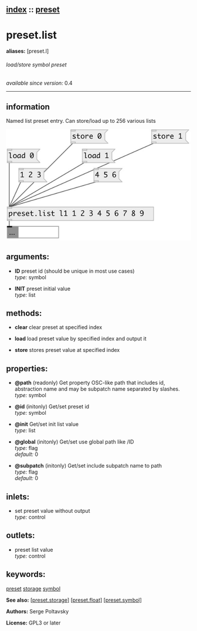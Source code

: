 [index](index.html) :: [preset](category_preset.html)
---

# preset.list
**aliases:** [preset.l]


###### load/store symbol preset

*available since version:* 0.4

---


## information
Named list preset entry. Can store/load up to 256 various lists


[![example](../examples/img/preset.list.jpg)](../examples/pd/preset.list.pd)



## arguments:

* **ID**
preset id (should be unique in most use cases)<br>
_type:_ symbol<br>

* **INIT**
preset initial value<br>
_type:_ list<br>



## methods:

* **clear**
clear preset at specified index<br>

* **load**
load preset value by specified index and output it<br>

* **store**
stores preset value at specified index<br>




## properties:

* **@path** (readonly)
Get property OSC-like path that includes id, abstraction name and may be subpatch
name separated by slashes.<br>
_type:_ symbol<br>

* **@id** (initonly)
Get/set preset id<br>
_type:_ symbol<br>

* **@init** 
Get/set init list value<br>
_type:_ list<br>

* **@global** (initonly)
Get/set use global path like /ID<br>
_type:_ flag<br>
_default:_ 0<br>

* **@subpatch** (initonly)
Get/set include subpatch name to path<br>
_type:_ flag<br>
_default:_ 0<br>



## inlets:

* set preset value without output<br>
_type:_ control



## outlets:

* preset list value<br>
_type:_ control



## keywords:

[preset](keywords/preset.html)
[storage](keywords/storage.html)
[symbol](keywords/symbol.html)



**See also:**
[\[preset.storage\]](preset.storage.html)
[\[preset.float\]](preset.float.html)
[\[preset.symbol\]](preset.symbol.html)




**Authors:** Serge Poltavsky




**License:** GPL3 or later





